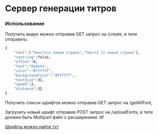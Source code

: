 # Сервер генерации титров

### Использование

Получить видео можно отправив GET запрос на /create, в теле отправить:

```sh
{
	"text":["Текст1\n новая строка","Текст2 \n новая строка"],
	"centring":false,
	"offset":0,
	"font":"Roboto",
	"color":"#ffffff",
	"backgroundColor":"#ffffff",
	"textSize":32,
	"speed":2,
	"distance":32
}
```
Получить список шрифтов можно отправив GET запрос на /getAllFont,

Загрузить новый шрифт отправив POST запрос на /uploadFonts, в теле должен быть Multipart файл с расширением .ttf 

[Щрифты можно найти тут](https://fonts.google.com/)

